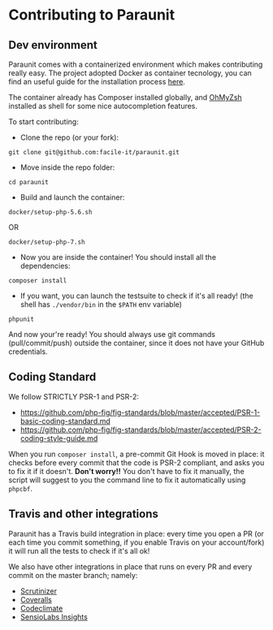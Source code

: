 # Contributing to Paraunit

## Dev environment
Paraunit comes with a containerized environment which makes contributing really easy.
The project adopted Docker as container tecnology, you can find an useful guide for the installation process [here](https://docs.docker.com/engine/installation/).

The container already has Composer
installed globally, and [OhMyZsh](https://github.com/robbyrussell/oh-my-zsh) installed as shell for some nice autocompletion features. 

To start contributing:

 * Clone the repo (or your fork):
```
git clone git@github.com:facile-it/paraunit.git
```
 * Move inside the repo folder:
```
cd paraunit
```
* Build and launch the container:
```
docker/setup-php-5.6.sh
```
OR
```
docker/setup-php-7.sh
```
 * Now you are inside the container! You should install all the dependencies:
```
composer install
```
 * If you want, you can launch the testsuite to check if it's all ready! (the shell has `./vendor/bin` in the `$PATH` env variable)
```
phpunit
```
 
And now your're ready! You should always use git commands (pull/commit/push) outside the container, since it does not 
have your GitHub credentials. 

## Coding Standard

We follow STRICTLY PSR-1 and PSR-2:

 * https://github.com/php-fig/fig-standards/blob/master/accepted/PSR-1-basic-coding-standard.md
 * https://github.com/php-fig/fig-standards/blob/master/accepted/PSR-2-coding-style-guide.md

When you run `composer install`, a pre-commit Git Hook is moved in place: it checks before every commit that the code is
PSR-2 compliant, and asks you to fix it if it doesn't. **Don't worry!!** You don't have to fix it manually, the script
will suggest to you the command line to fix it automatically using `phpcbf`.

## Travis and other integrations
Paraunit has a Travis build integration in place: every time you open a PR (or each time you commit something, if you 
enable Travis on your account/fork) it will run all the tests to check if it's all ok!

We also have other integrations in place that runs on every PR and every commit on the master branch; namely:

 * [Scrutinizer](https://scrutinizer-ci.com/g/facile-it/paraunit/)
 * [Coveralls](https://coveralls.io/github/facile-it/paraunit?branch=master)
 * [Codeclimate](https://codeclimate.com/github/facile-it/paraunit)
 * [SensioLabs Insights](https://insight.sensiolabs.com/projects/6571b482-6e1d-4e0c-b215-94d757909b20)
